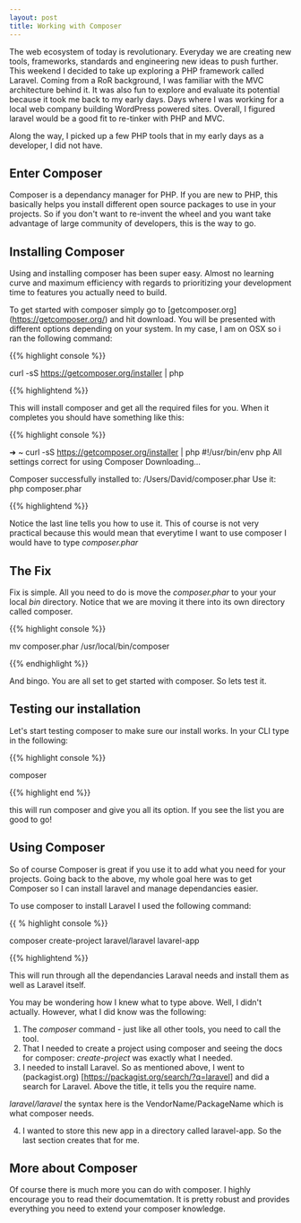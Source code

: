 ```yaml
---
layout: post
title: Working with Composer
---
```


The web ecosystem of today is revolutionary. Everyday we are creating new tools, frameworks, standards and engineering new ideas to push further. This weekend I decided to take up exploring a PHP framework called Laravel. Coming from a RoR background, I was familiar with the MVC architecture behind it. It was also fun to explore and evaluate its potential because it took me back to my early days. Days where I was working for a local web company building WordPress powered sites. Overall, I figured laravel would be a good fit to re-tinker with PHP and MVC.

Along the way, I picked up a few PHP tools that in my early days as a developer, I did not have. 

## Enter Composer

Composer is a dependancy manager for PHP. If you are new to PHP, this basically helps you install different open source packages to use in your projects. So if you don't want to re-invent the wheel and you want take advantage of large community of developers, this is the way to go.

## Installing Composer

Using and installing composer has been super easy. Almost no learning curve and maximum efficiency with regards to prioritizing your development time to features you actually need to build.

To get started with composer simply go to [getcomposer.org] (https://getcomposer.org/) and hit download. You will be presented with different options depending on your system. In my case, I am on OSX so i ran the following command:

{{% highlight console %}}

curl -sS https://getcomposer.org/installer | php

{{% highlightend %}}

This will install composer and get all the required files for you. When it completes you should have something like this:

{{% highlight console %}}

➜  ~  curl -sS https://getcomposer.org/installer | php
#!/usr/bin/env php
All settings correct for using Composer
Downloading...


Composer successfully installed to: /Users/David/composer.phar
Use it: php composer.phar

{{% highlightend %}}

Notice the last line tells you how to use it. This of course is not very practical because this would mean that everytime I want to use composer I would have to type *composer.phar*

## The Fix

Fix is simple. All you need to do is move the *composer.phar* to your your local *bin* directory. Notice that we are moving it there into its own directory called composer.

{{% highlight console %}}

mv composer.phar /usr/local/bin/composer

{{% endhighlight %}}

And bingo. You are all set to get started with composer. So lets test it.

## Testing our installation

Let's start testing composer to make sure our install works. In your CLI type in the following:

{{% highlight console %}}

composer

{{% highlight end %}}

this will run composer and give you all its option. If you see the list you are good to go!

## Using Composer

So of course Composer is great if you use it to add what you need for your projects. Going back to the above, my whole goal here was to get Composer so I can install laravel and manage dependancies easier.

To use composer to install Laravel I used the following command:

{{ % highlight console %}}

composer create-project laravel/laravel lavarel-app

{{% highlightend %}}

This will run through all the dependancies Laraval needs and install them as well as Laravel itself.

You may be wondering how I knew what to type above. Well, I didn't actually. However, what I did know was the following:

1. The *composer* command - just like all other tools, you need to call the tool.
2. That I needed to create a project using composer and seeing the docs for composer: *create-project* was exactly what I needed.
3. I needed to install Laravel. So as mentioned above, I went to (packagist.org) [https://packagist.org/search/?q=laravel] and did a search for Laravel. Above the title, it tells you the require name.

*laravel/laravel* the syntax here is the VendorName/PackageName which is what composer needs.

4. I wanted to store this new app in a directory called laravel-app. So the last section creates that for me.

## More about Composer

Of course there is much more you can do with composer. I highly encourage you to read their documemtation. It is pretty robust and provides everything you need to extend your composer knowledge.



 